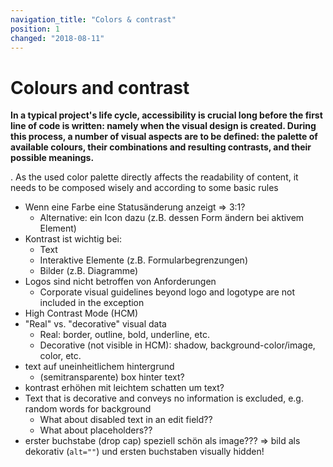 ```yaml
---
navigation_title: "Colors & contrast"
position: 1
changed: "2018-08-11"
---
```


# Colours and contrast

**In a typical project's life cycle, accessibility is crucial long before the first line of code is written: namely when the visual design is created. During this process, a number of visual aspects are to be defined: the palette of available colours, their combinations and resulting contrasts, and their possible meanings.**

. As the used color palette directly affects the readability of content, it needs to be composed wisely and according to some basic rules


- Wenn eine Farbe eine Statusänderung anzeigt => 3:1?
    - Alternative: ein Icon dazu (z.B. dessen Form ändern bei aktivem Element)
- Kontrast ist wichtig bei:
    - Text
    - Interaktive Elemente (z.B. Formularbegrenzungen)
    - Bilder (z.B. Diagramme)
- Logos sind nicht betroffen von Anforderungen
    - Corporate visual guidelines beyond logo and logotype are not included in the exception
- High Contrast Mode (HCM)
- "Real" vs. "decorative" visual data
    - Real: border, outline, bold, underline, etc.
    - Decorative (not visible in HCM): shadow, background-color/image, color, etc.
- text auf uneinheitlichem hintergrund
    - (semitransparente) box hinter text?
- kontrast erhöhen mit leichtem schatten um text?
- Text that is decorative and conveys no information is excluded, e.g. random words for background
    - What about disabled text in an edit field??
    - What about placeholders??
- erster buchstabe (drop cap) speziell schön als image??? => bild als dekorativ (`alt=""`) und ersten buchstaben visually hidden!
